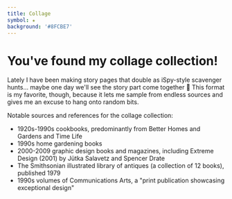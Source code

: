```yaml
---
title: Collage
symbol: ✬
background: '#8FCBE7'
---
```



# You've found my collage collection! 

Lately I have been making story pages that double as iSpy-style scavenger hunts... maybe one day we'll see the story part come together 🏡 This format is my favorite, though, because it lets me sample from endless sources and gives me an excuse to hang onto random bits. 

Notable sources and references for the collage collection: 

* 1920s-1990s cookbooks, predominantly from Better Homes and Gardens and Time Life 
* 1990s home gardening books
* 2000-2009 graphic design books and magazines, including Extreme Design (2001) by Jütka Salavetz and Spencer Drate
* The Smithsonian illustrated library of antiques (a collection of 12 books), published 1979
* 1990s volumes of Communications Arts, a "print publication showcasing exceptional design" 

